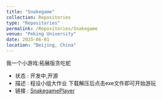 ```yaml
---
title: "Snakegame"
collection: Repositories
type: "Repositories"
permalink: /Repositories/Snakegame
venue: "Peking University"
date: 2025-06-01
location: "Beijing, China"
---
```

我一个小游戏:拓展版贪吃蛇
- 状态 : 开发中,开源
- 描述 : 程设小组大作业 下载解压后点击exe文件即可开始游玩
- 链接 : [SnakegamePlayer](https://github.com/CarlYuHQ/SnakegamePlayer)
